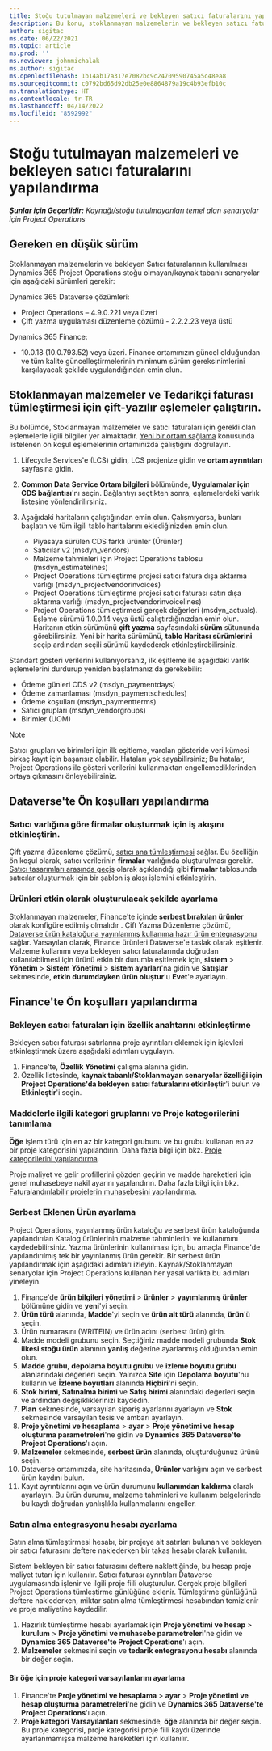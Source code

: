 ```yaml
---
title: Stoğu tutulmayan malzemeleri ve bekleyen satıcı faturalarını yapılandırma
description: Bu konu, stoklanmayan malzemelerin ve bekleyen satıcı faturalarının nasıl etkinleştirileceğini açıklar.
author: sigitac
ms.date: 06/22/2021
ms.topic: article
ms.prod: ''
ms.reviewer: johnmichalak
ms.author: sigitac
ms.openlocfilehash: 1b14ab17a317e7082bc9c24709590745a5c48ea8
ms.sourcegitcommit: c0792bd65d92db25e0e8864879a19c4b93efb10c
ms.translationtype: HT
ms.contentlocale: tr-TR
ms.lasthandoff: 04/14/2022
ms.locfileid: "8592992"
---
```

# <a name="configure-non-stocked-materials-and-pending-vendor-invoices"></a>Stoğu tutulmayan malzemeleri ve bekleyen satıcı faturalarını yapılandırma

_**Şunlar için Geçerlidir:** Kaynağı/stoğu tutulmayanları temel alan senaryolar için Project Operations_

## <a name="minimum-version-requirement"></a>Gereken en düşük sürüm

Stoklanmayan malzemelerin ve bekleyen Satıcı faturalarının kullanılması Dynamics 365 Project Operations stoğu olmayan/kaynak tabanlı senaryolar için aşağıdaki sürümleri gerekir:

Dynamics 365 Dataverse çözümleri:

- Project Operations – 4.9.0.221 veya üzeri
- Çift yazma uygulaması düzenleme çözümü - 2.2.2.23 veya üstü

Dynamics 365 Finance:
- 10.0.18 (10.0.793.52) veya üzeri. Finance ortamınızın güncel olduğundan ve tüm kalite güncelleştirmelerinin minimum sürüm gereksinimlerini karşılayacak şekilde uygulandığından emin olun.

## <a name="run-dual-write-maps-for-non-stocked-materials-and-vendor-invoice-integration"></a>Stoklanmayan malzemeler ve Tedarikçi faturası tümleştirmesi için çift-yazılır eşlemeler çalıştırın.

Bu bölümde, Stoklanmayan malzemeler ve satıcı faturaları için gerekli olan eşlemelerle ilgili bilgiler yer almaktadır. [Yeni bir ortam sağlama](../environment/resource-provision-new-environment.md#run-project-operations-dual-write-maps) konusunda listelenen ön koşul eşlemelerinin ortamınızda çalıştığını doğrulayın.

1. Lifecycle Services'e (LCS) gidin, LCS projenize gidin ve **ortam ayrıntıları** sayfasına gidin.
2. **Common Data Service Ortam bilgileri** bölümünde, **Uygulamalar için CDS bağlantısı**'nı seçin. Bağlantıyı seçtikten sonra, eşlemelerdeki varlık listesine yönlendirilirsiniz.
3. Aşağıdaki haritaların çalıştığından emin olun. Çalışmıyorsa, bunları başlatın ve tüm ilgili tablo haritalarını eklediğinizden emin olun.

    - Piyasaya sürülen CDS farklı ürünler (Ürünler)
    - Satıcılar v2 (msdyn_vendors)
    - Malzeme tahminleri için Project Operations tablosu (msdyn_estimatelines)
    - Project Operations tümleştirme projesi satıcı fatura dışa aktarma varlığı (msdyn_projectvendorinvoices)
    - Project Operations tümleştirme projesi satıcı faturası satırı dışa aktarma varlığı (msdyn_projectvendorinvoicelines)
    - Project Operations tümleştirmesi gerçek değerleri (msdyn_actuals). Eşleme sürümü 1.0.0.14 veya üstü çalıştırdığınızdan emin olun. Haritanın etkin sürümünü **çift yazma** sayfasındaki **sürüm** sütununda görebilirsiniz. Yeni bir harita sürümünü, **tablo Haritası sürümlerini** seçip ardından seçili sürümü kaydederek etkinleştirebilirsiniz.

Standart gösteri verilerini kullanıyorsanız, ilk eşitleme ile aşağıdaki varlık eşlemelerini durdurup yeniden başlatmanız da gerekebilir:
  - Ödeme günleri CDS v2 (msdyn_paymentdays)
  - Ödeme zamanlaması (msdyn_paymentschedules)
  - Ödeme koşulları (msdyn_paymentterms)
  - Satıcı grupları (msdyn_vendorgroups)
  - Birimler (UOM)

> [!NOTE]
> Satıcı grupları ve birimleri için ilk eşitleme, varolan gösteride veri kümesi birkaç kayıt için başarısız olabilir. Hataları yok sayabilirsiniz; Bu hatalar, Project Operations ile gösteri verilerini kullanmaktan engellemediklerinden ortaya çıkmasını önleyebilirsiniz.

## <a name="configure-prerequisites-in-dataverse"></a>Dataverse'te Ön koşulları yapılandırma

### <a name="activate-workflow-to-create-accounts-based-on-vendor-entity"></a>Satıcı varlığına göre firmalar oluşturmak için iş akışını etkinleştirin.

Çift yazma düzenleme çözümü, [satıcı ana tümleştirmesi](/dynamics365/fin-ops-core/dev-itpro/data-entities/dual-write/vendor-mapping) sağlar. Bu özelliğin ön koşul olarak, satıcı verilerinin **firmalar** varlığında oluşturulması gerekir. [Satıcı tasarımları arasında geçiş](/dynamics365/fin-ops-core/dev-itpro/data-entities/dual-write/vendor-switch) olarak açıklandığı gibi **firmalar** tablosunda satıcılar oluşturmak için bir şablon iş akışı işlemini etkinleştirin.

### <a name="set-products-to-be-created-as-active"></a>Ürünleri etkin olarak oluşturulacak şekilde ayarlama

Stoklanmayan malzemeler, Finance'te içinde **serbest bırakılan ürünler** olarak konfigüre edilmiş olmalıdır . Çift Yazma Düzenleme çözümü, [Dataverse ürün kataloğuna yayınlanmış kullanıma hazır ürün entegrasyonu](/dynamics365/fin-ops-core/dev-itpro/data-entities/dual-write/product-mapping) sağlar. Varsayılan olarak, Finance ürünleri Dataverse'e taslak olarak eşitlenir. Malzeme kullanımı veya bekleyen satıcı faturalarında doğrudan kullanılabilmesi için ürünü etkin bir durumla eşitlemek için, **sistem** > **Yönetim** > **Sistem Yönetimi** > **sistem ayarları**'na gidin ve **Satışlar** sekmesinde, **etkin durumdayken ürün oluştur**'u **Evet**'e ayarlayın.

## <a name="configure-prerequisites-in-finance"></a>Finance'te Ön koşulları yapılandırma

### <a name="enable-the-feature-key-for-pending-vendor-invoices"></a>Bekleyen satıcı faturaları için özellik anahtarını etkinleştirme

Bekleyen satıcı faturası satırlarına proje ayrıntıları eklemek için işlevleri etkinleştirmek üzere aşağıdaki adımları uygulayın.

1. Finance'te, **Özellik Yönetimi** çalışma alanına gidin.
2. Özellik listesinde, **kaynak tabanlı/Stoklanmayan senaryolar özelliği için Project Operations'da bekleyen satıcı faturalarını etkinleştir**'i bulun ve **Etkinleştir**'i seçin.

### <a name="define-category-groups-and-project-categories-for-items"></a>Maddelerle ilgili kategori gruplarını ve Proje kategorilerini tanımlama

**Öğe** işlem türü için en az bir kategori grubunu ve bu grubu kullanan en az bir proje kategorisini yapılandırın. Daha fazla bilgi için bkz. [Proje kategorilerini yapılandırma](../project-accounting/configure-project-categories.md#category-groups).

Proje maliyet ve gelir profillerini gözden geçirin ve madde hareketleri için genel muhasebeye nakil ayarını yapılandırın. Daha fazla bilgi için bkz. [Faturalandırılabilir projelerin muhasebesini yapılandırma](../project-accounting/configure-accounting-billable-projects.md).

### <a name="set-up-a-write-in-product"></a>Serbest Eklenen Ürün ayarlama

Project Operations, yayınlanmış ürün kataloğu ve serbest ürün kataloğunda yapılandırılan Katalog ürünlerinin malzeme tahminlerini ve kullanımını kaydedebilirsiniz. Yazma ürünlerinin kullanılması için, bu amaçla Finance'de yapılandırılmış tek bir yayınlanmış ürün gerekir. Bir serbest ürün yapılandırmak için aşağıdaki adımları izleyin. Kaynak/Stoklanmayan senaryolar için Project Operations kullanan her yasal varlıkta bu adımları yineleyin.

1. Finance'de **ürün bilgileri yönetimi** > **ürünler** > **yayımlanmış ürünler** bölümüne gidin ve **yeni**'yi seçin.
2. **Ürün türü** alanında, **Madde**'yi seçin ve **ürün alt türü** alanında, **ürün**'ü seçin.
3. Ürün numarasını (WRITEIN) ve ürün adını (serbest ürün) girin.
4. Madde modeli grubunu seçin. Seçtiğiniz madde modeli grubunda **Stok ilkesi stoğu ürün** alanının **yanlış** değerine ayarlanmış olduğundan emin olun.
5. **Madde grubu**, **depolama boyutu grubu** ve **izleme boyutu grubu** alanlarındaki değerleri seçin. Yalnızca **Site** için **Depolama boyutu**'nu kullanın ve **İzleme boyutları** alanında **Hiçbiri**'ni seçin.
6. **Stok birimi**, **Satınalma birimi** ve **Satış birimi** alanındaki değerleri seçin ve ardından değişikliklerinizi kaydedin.
7. **Plan** sekmesinde, varsayılan sipariş ayarlarını ayarlayın ve **Stok** sekmesinde varsayılan tesis ve ambarı ayarlayın.
8. **Proje yönetimi ve hesaplama** > **ayar** > **Proje yönetimi ve hesap oluşturma parametreleri**'ne gidin ve **Dynamics 365 Dataverse'te Project Operations**'ı açın. 
9. **Malzemeler** sekmesinde, **serbest ürün** alanında, oluşturduğunuz ürünü seçin.
10. Dataverse ortamınızda, site haritasında, **Ürünler** varlığını açın ve serbest ürün kaydını bulun. 
11. Kayıt ayrıntılarını açın ve ürün durumunu **kullanımdan kaldırma** olarak ayarlayın. Bu ürün durumu, malzeme tahminleri ve kullanım belgelerinde bu kaydı doğrudan yanlışlıkla kullanmalarını engeller.

### <a name="set-up-a-procurement-integration-account"></a>Satın alma entegrasyonu hesabı ayarlama

Satın alma tümleştirmesi hesabı, bir projeye ait satırları bulunan ve bekleyen bir satıcı faturasını deftere naklederken bir takas hesabı olarak kullanılır.

Sistem bekleyen bir satıcı faturasını deftere naklettiğinde, bu hesap proje maliyet tutarı için kullanılır. Satıcı faturası ayrıntıları Dataverse uygulamasında işlenir ve ilgili proje fiili oluşturulur. Gerçek proje bilgileri Project Operations tümleştirme günlüğüne eklenir. Tümleştirme günlüğünü deftere naklederken, miktar satın alma tümleştirmesi hesabından temizlenir ve proje maliyetine kaydedilir.

1. Hazırlık tümleştirme hesabı ayarlamak için **Proje yönetimi ve hesap** > **kurulum** > **Proje yönetimi ve muhasebe parametreleri**'ne gidin ve **Dynamics 365 Dataverse'te Project Operations**'ı açın. 
2. **Malzemeler** sekmesini seçin ve **tedarik entegrasyonu hesabı** alanında bir değer seçin.

#### <a name="set-up-project-category-defaults-for-an-item"></a>Bir öğe için proje kategori varsayılanlarını ayarlama

1. Finance'te **Proje yönetimi ve hesaplama** > **ayar** > **Proje yönetimi ve hesap oluşturma parametreleri**'ne gidin ve **Dynamics 365 Dataverse'te Project Operations**'ı açın. 
2. **Proje kategori Varsayılanları** sekmesinde, **öğe** alanında bir değer seçin. Bu proje kategorisi, proje kategorisi proje fiili kaydı üzerinde ayarlanmamışsa malzeme hareketleri için kullanılır.
